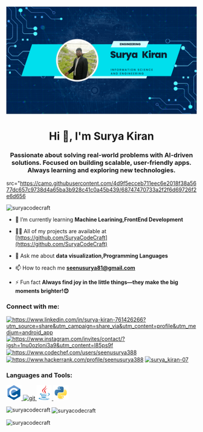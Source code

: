 ![logo](https://github.com/SuryaCodeCraft/SuryaCodeCraft/blob/main/GITHUB%20BANNER.png)

<h1 align="center">Hi 👋, I'm Surya Kiran</h1>
<h3 align="center">Passionate about solving real-world problems with AI-driven solutions. Focused on building scalable, user-friendly apps. Always learning and exploring new technologies.</h3>

src="https://camo.githubusercontent.com/4d9f5ecceb711eec6e2018f38a5677dc657c9738d4a65ba3b928c41c0a45b439/68747470733a2f2f6d69726f2e6d656

<p align="left"> <img src="https://komarev.com/ghpvc/?username=suryacodecraft&label=Profile%20views&color=0e75b6&style=flat" alt="suryacodecraft" /> </p>

- 🌱 I’m currently learning **Machine Learining,FrontEnd Development**

- 👨‍💻 All of my projects are available at [https://github.com/SuryaCodeCraft](https://github.com/SuryaCodeCraft)

- 💬 Ask me about **data visualization,Programming Languages**

- 📫 How to reach me **seenusurya81@gmail.com**

- ⚡ Fun fact **Always find joy in the little things—they make the big moments brighter!😊**

<h3 align="left">Connect with me:</h3>
<p align="left">
<a href="https://linkedin.com/in/https://www.linkedin.com/in/surya-kiran-761426266?utm_source=share&utm_campaign=share_via&utm_content=profile&utm_medium=android_app" target="blank"><img align="center" src="https://raw.githubusercontent.com/rahuldkjain/github-profile-readme-generator/master/src/images/icons/Social/linked-in-alt.svg" alt="https://www.linkedin.com/in/surya-kiran-761426266?utm_source=share&utm_campaign=share_via&utm_content=profile&utm_medium=android_app" height="30" width="40" /></a>
<a href="https://instagram.com/https://www.instagram.com/invites/contact/?igsh=1nu0ozloni3a9&utm_content=l85ps9f" target="blank"><img align="center" src="https://raw.githubusercontent.com/rahuldkjain/github-profile-readme-generator/master/src/images/icons/Social/instagram.svg" alt="https://www.instagram.com/invites/contact/?igsh=1nu0ozloni3a9&utm_content=l85ps9f" height="30" width="40" /></a>
<a href="https://www.codechef.com/users/https://www.codechef.com/users/seenusurya388" target="blank"><img align="center" src="https://cdn.jsdelivr.net/npm/simple-icons@3.1.0/icons/codechef.svg" alt="https://www.codechef.com/users/seenusurya388" height="30" width="40" /></a>
<a href="https://www.hackerrank.com/https://www.hackerrank.com/profile/seenusurya388" target="blank"><img align="center" src="https://raw.githubusercontent.com/rahuldkjain/github-profile-readme-generator/master/src/images/icons/Social/hackerrank.svg" alt="https://www.hackerrank.com/profile/seenusurya388" height="30" width="40" /></a>
<a href="https://www.leetcode.com/surya_kiran-07" target="blank"><img align="center" src="https://raw.githubusercontent.com/rahuldkjain/github-profile-readme-generator/master/src/images/icons/Social/leet-code.svg" alt="surya_kiran-07" height="30" width="40" /></a>
</p>

<h3 align="left">Languages and Tools:</h3>
<p align="left"> <a href="https://www.cprogramming.com/" target="_blank" rel="noreferrer"> <img src="https://raw.githubusercontent.com/devicons/devicon/master/icons/c/c-original.svg" alt="c" width="40" height="40"/> </a> <a href="https://git-scm.com/" target="_blank" rel="noreferrer"> <img src="https://www.vectorlogo.zone/logos/git-scm/git-scm-icon.svg" alt="git" width="40" height="40"/> </a> <a href="https://www.java.com" target="_blank" rel="noreferrer"> <img src="https://raw.githubusercontent.com/devicons/devicon/master/icons/java/java-original.svg" alt="java" width="40" height="40"/> </a> <a href="https://www.python.org" target="_blank" rel="noreferrer"> <img src="https://raw.githubusercontent.com/devicons/devicon/master/icons/python/python-original.svg" alt="python" width="40" height="40"/> </a> </p>

<p><img align="left" src="https://github-readme-stats.vercel.app/api/top-langs?username=suryacodecraft&show_icons=true&locale=en&layout=compact" alt="suryacodecraft" /></p>

<p>&nbsp;<img align="center" src="https://github-readme-stats.vercel.app/api?username=suryacodecraft&show_icons=true&locale=en" alt="suryacodecraft" /></p>

<p><img align="center" src="https://github-readme-streak-stats.herokuapp.com/?user=suryacodecraft&" alt="suryacodecraft" /></p>
